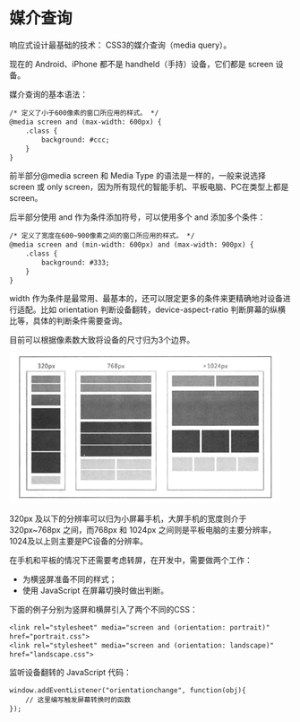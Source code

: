 # 媒介查询

响应式设计最基础的技术： CSS3的媒介查询（media query）。

现在的 Android、iPhone 都不是 handheld（手持）设备，它们都是 screen 设备。

媒介查询的基本语法：

```
/* 定义了小于600像素的窗口所应用的样式。 */
@media screen and (max-width: 600px) {
    .class {
        background: #ccc;
    }
}
```

前半部分@media screen 和 Media Type 的语法是一样的，一般来说选择 screen 或 only screen，因为所有现代的智能手机、平板电脑、PC在类型上都是 screen。

后半部分使用 and 作为条件添加符号，可以使用多个 and 添加多个条件：

```
/* 定义了宽度在600~900像素之间的窗口所应用的样式。 */
@media screen and (min-width: 600px) and (max-width: 900px) {
    .class {
        background: #333;
    }
}
```
width 作为条件是最常用、最基本的，还可以限定更多的条件来更精确地对设备进行适配。比如 orientation 判断设备翻转，device-aspect-ratio 判断屏幕的纵横比等，具体的判断条件需要查询。

目前可以根据像素数大致将设备的尺寸归为3个边界。

![3个边界](https://github.com/Artila/Collections/blob/master/CSS3/images/media-query.PNG)

320px 及以下的分辨率可以归为小屏幕手机，大屏手机的宽度则介于 320px~768px 之间，而768px 和 1024px 之间则是平板电脑的主要分辨率，1024及以上则主要是PC设备的分辨率。

在手机和平板的情况下还需要考虑转屏，在开发中，需要做两个工作：

- 为横竖屏准备不同的样式；
- 使用 JavaScript 在屏幕切换时做出判断。

下面的例子分别为竖屏和横屏引入了两个不同的CSS： 

```
<link rel="stylesheet" media="screen and (orientation: portrait)" href="portrait.css">
<link rel="stylesheet" media="screen and (orientation: landscape)" href="landscape.css">
```

监听设备翻转的 JavaScript 代码：

```
window.addEventListener("orientationchange", function(obj){
    // 这里编写触发屏幕转换时的函数
});
```
